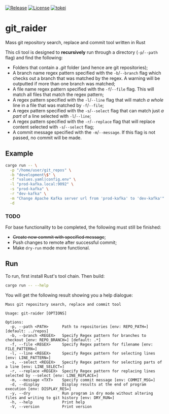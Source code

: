 [![Release](https://github.com/mbrav/git_raider/actions/workflows/release.yml/badge.svg)](https://github.com/mbrav/git_raider/actions/workflows/release.yml)
[![License](https://img.shields.io/badge/License-BSD_3--Clause-yellow.svg)](https://opensource.org/licenses/BSD-3-Clause)
[![tokei](https://tokei.rs/b1/github/mbrav/git_raider?category=lines)](https://tokei.rs/b1/github/mbrav/git_raider)

# git_raider

Mass git repository search, replace and commit tool written in Rust

This cli tool is designed to **recursively** run through a directory (`-p`/`--path` flag) and find the following:

* Folders that contain a *.git* folder (and hence are git repositories);
* A branch name regex pattern specified with the `-b`/`--branch` flag which checks out a branch that was matched by the regex. A warning will be outputted if more than one branch was matched;
* A file name regex pattern specified with the `-f`/`--file` flag. This will match all files that match the regex pattern;
* A regex pattern specified with the `-l`/`--line` flag that will match *a whole* line in a file that was matched by `-f`/`--file`;
* A regex pattern specified with the `-s`/`--select` flag that can match just *a part* of a line selected with `-l`/`--line`;
* A regex pattern specified with the `-r`/`--replace` flag that will replace content selected with `-s`/`--select` flag;
* A commit message specified with the `-m`/`--message`. If this flag is not passed, no commit will be made.

## Example

```bash
cargo run -- \
  -p "/home/user/git_repos" \
  -b "development\$" \
  -f "values.yaml|config.env" \
  -l "prod-kafka.local:9092" \
  -s "prod-kafka" \
  -r "dev-kafka" \
  -m "Change Apache Kafka server url from 'prod-kafka' to 'dev-kafka'" \
  -d
```

### TODO

For base functionality to be completed, the following must still be finished:

* ~~Create new commit with specified message~~;
* Push changes to remote after successful commit;
* Make `dry-run` mode more functional.

## Run

To run, first install Rust's tool chain. Then build:

```bash
cargo run -- --help
```

You will get the following result showing you a help dialogue:

```text
Mass git repository search, replace and commit tool

Usage: git-raider [OPTIONS]

Options:
  -p, --path <PATH>      Path to repositories [env: REPO_PATH=] [default: ../repos]
  -b, --branch <REGEX>   Specify Regex pattern for branches to checkout [env: REPO_BRANCH=] [default: .*]
  -f, --file <REGEX>     Specify Regex pattern for filename [env: FILE_PATTERN=]
  -l, --line <REGEX>     Specify Regex pattern for selecting lines [env: LINE_PATTERN=]
  -s, --select <REGEX>   Specify Regex pattern for selecting parts of a line [env: LINE_SELECT=]
  -r, --replace <REGEX>  Specify Regex pattern for replacing lines selected by --select [env: LINE_REPLACE=]
  -m, --message <TXT>    Specify commit message [env: COMMIT_MSG=]
  -d, --display          Display results at the end of program execution [env: DISPLAY_RES=]
  -y, --dry              Run program in dry mode without altering files and writing to git history [env: DRY_RUN=]
  -h, --help             Print help
  -V, --version          Print version
```
